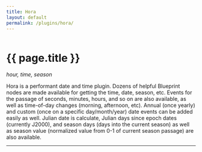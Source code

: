 ```yaml
---
title: Hora
layout: default
permalink: /plugins/hora/
---
```


<small class="ion-clock" data-pack="default" style="display: inline-block;"></small><h1>{{ page.title }}</h1>

_hour, time, season_

Hora is a performant date and time plugin. Dozens of helpful Blueprint nodes are made available for getting the time, date, season, etc. Events for the passage of seconds, minutes, hours, and so on are also available, as well as time-of-day changes (morning, afternoon, etc). Annual (once yearly) and custom (once on a specific day/month/year) date events can be added easily as well. Julian date is calculate, Julian days since epoch dates (currently J2000), and season days (days into the current season) as well as season value (normalized value from 0-1 of current season passage) are also available.

-----
